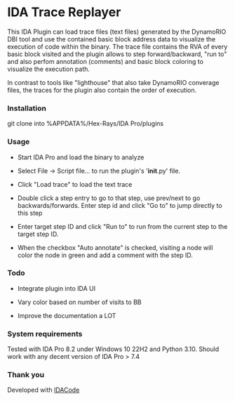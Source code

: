 # IDA Trace Replayer 

This IDA Plugin can load trace files (text files) generated by the DynamoRIO DBI tool and use the contained basic block address data to visualize the execution of code within the binary.
The trace file contains the RVA of every basic block visited and the plugin allows to step forward/backward, "run to" and also perfom annotation (comments) and basic block coloring to visualize the execution path.

In contrast to tools like "lighthouse" that also take DynamoRIO converage files, the traces for the plugin also contain the order of execution.

### Installation 

git clone into %APPDATA%/Hex-Rays/IDA Pro/plugins

### Usage

- Start IDA Pro and load the binary to analyze

- Select File -> Script file... to run the plugin's '__init__.py' file.

- Click "Load trace" to load the text trace

- Double click a step entry to go to that step, use prev/next to go backwards/forwards. Enter step id and click "Go to" to jump directly to this step

- Enter target step ID and click "Run to" to run from the current step to the target step ID.

- When the checkbox "Auto annotate" is checked, visiting a node will color the node in green and add a comment with the step ID.

### Todo

- Integrate plugin into IDA UI

- Vary color based on number of visits to BB

- Improve the documentation a LOT

### System requirements

Tested with IDA Pro 8.2 under Windows 10 22H2 and Python 3.10. Should work with any decent version of IDA Pro > 7.4

### Thank you

Developed with [IDACode](https://github.com/ioncodes/idacode)



